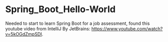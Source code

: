 # Spring_Boot_Hello-World
Needed to start to learn Spring Boot for a job assessment, found this youtube video from IntelliJ By JetBrains: https://www.youtube.com/watch?v=5kOGdZmpSDI.
